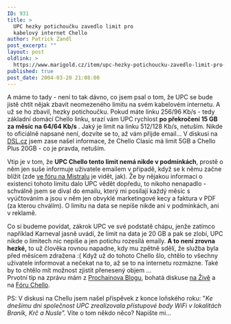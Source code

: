 ```yaml
---
ID: 931
title: >
  UPC hezky potichoučku zavedlo limit pro
  kabelový internet Chello
author: Patrick Zandl
post_excerpt: ""
layout: post
oldlink: >
  https://www.marigold.cz/item/upc-hezky-potichoucku-zavedlo-limit-pro-kabelovy-internet-chello
published: true
post_date: 2004-03-20 21:08:00
---
```

<p>
A máme to tady - není to tak dávno, co jsem psal o tom, že UPC se bude jistě chtít nějak zbavit neomezeného limitu na svém kabelovém internetu. A už se ho zbavil, hezky potichoučku. Pokud máte linku 256/96 Kb/s - tedy základní domácí Chello linku, srazí vám UPC rychlost <STRONG>po překročení 15 GB za měsíc na 64/64 Kb/s </STRONG>. Jaký je limit na linku 512/128 Kb/s, netuším. Nikde to oficiálně napsané není, dozvíte se to, až vám přijde email... V diskusi na <A href="http://www.dsl.cz/index.php?akce=2&amp;vlakno=14443&amp;i=1079814879" target=_blank>DSL.cz</A> jsem zase našel informace, že Chello Clasic má limit 5GB a Chello Plus 20GB - co je pravda, netuším. </p>

<p>
Vtip je v tom, že <STRONG>UPC Chello tento limit nemá nikde v podmínkách</STRONG>, prostě o něm jen suše informuje uživatele emailem v případě, když se k němu začne blížit (zde <A href="http://portal2.dkm.cz/phorum/read.php?f=2&amp;i=1172457&amp;t=1172457" target=_blank>ve fóru na Mistralu</A> je vidět, jak). Že by nějakou informaci o existenci tohoto limitu dalo UPC vědět dopředu, to nikoho nenapadlo - schválně jsem se díval do emailu, který mi posílají každý měsíc s vyúčtováním a jsou v něm jen obvyklé marketingové kecy a faktura v PDF (za kterou chválím). O limitu na data se nepíše nikde ani v podmínkách, ani v reklamě. </p>

<p>
Co si budeme povídat, zákrok UPC ve své podstatě chápu, jenže zatímco například Karneval jasně uvádí, že limit na data je 20 GB a pak se zlobí, UPC nikde o limitech nic nepíše a jen potichu rozesílá emaily. <STRONG>A to není zrovna hezké,</STRONG> to už člověka rovnou napadne, kdy mu zpětně sdělí, že služba byla před měsícem zdražena :( Když už do tohoto Chello šlo, chtělo to všechny uživatele informovat a nečekat na to, až se to na internetu rozmázne. Také by to chtělo mít možnost zjistit přenesený objem ...<BR>Prvotní tip na zprávu mám z <A href="http://blog.cernosice.cz/2004-03.html#1079798212" target=_blank>Prochainova Blogu</A>, bohatá diskuse <A href="http://www.zive.cz/Forum/SubChild.asp?Qst=137428&amp;Main=71" target=_blank>na Živě</A> a na <A href="http://portal2.dkm.cz/phorum/search.php?f=2&amp;search=limit&amp;match=1&amp;date=30&amp;fldbody=1" target=_blank>Fóru Chello</A>.</p>

<p>
PS: V diskusi na Chellu jsem našel příspěvek z konce loňského roku: "<EM>Ke dnešímu dni společnost UPC zrealizovala přístupové body WiFi v lokalitách Braník, Krč a Nusle".</EM> Víte o tom někdo něco? Napište mi...</p>

